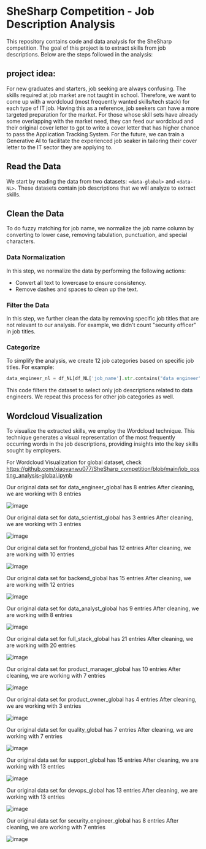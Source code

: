 # SheSharp Competition - Job Description Analysis

This repository contains code and data analysis for the SheSharp competition. The goal of this project is to extract skills from job descriptions. Below are the steps followed in the analysis:

## project idea: 
For new graduates and starters, job seeking are always confusing. The skills required at job market are not taught in school. Therefore, we want to come up with a wordcloud (most frequently wanted skills/tech stack) for each type of IT job. Having this as a reference, job seekers can have a more targeted preparation for the market. For those whose skill sets have already some overlapping with the market need, they can feed our wordcloud and their original cover letter to gpt to write a cover letter that has higher chance to pass the Application Tracking System. For the future, we can train a Generative AI to facilitate the experienced job seaker in tailoring their cover letter to the IT sector they are applying to.


## Read the Data
We start by reading the data from two datasets: `<data-global>` and `<data-NL>`. These datasets contain job descriptions that we will analyze to extract skills.

## Clean the Data
To do fuzzy matching for job name, we normalize the job name column by converting to lower case, removing tabulation, punctuation, and special characters.
### Data Normalization
In this step, we normalize the data by performing the following actions:
- Convert all text to lowercase to ensure consistency.
- Remove dashes and spaces to clean up the text.

### Filter the Data
In this step, we further clean the data by removing specific job titles that are not relevant to our analysis. For example, we didn't count "security officer" in job titles.

### Categorize 
To simplify the analysis, we create 12 job categories based on specific job titles. For example:
```python
data_engineer_nl = df_NL[df_NL['job_name'].str.contains("data engineer")] 
```
This code filters the dataset to select only job descriptions related to data engineers. We repeat this process for other job categories as well.

## Wordcloud Visualization
To visualize the extracted skills, we employ the Wordcloud technique. This technique generates a visual representation of the most frequently occurring words in the job descriptions, providing insights into the key skills sought by employers.

For Wordcloud Visualization for global dataset, check https://github.com/xiaoyanwu077/SheSharp_competition/blob/main/job_posting_analysis-global.ipynb

Our original data set for data_engineer_global has 8 entries
After cleaning, we are working with 8 entries

![image](https://github.com/xiaoyanwu077/SheSharp_competition/assets/56236129/0118b9d3-0709-441e-b40f-17d0d0b51843)


Our original data set for data_scientist_global has 3 entries
After cleaning, we are working with 3 entries

![image](https://github.com/xiaoyanwu077/SheSharp_competition/assets/56236129/e20435ac-38a5-466d-8e16-dbb09c637328)

Our original data set for frontend_global has 12 entries
After cleaning, we are working with 10 entries

![image](https://github.com/xiaoyanwu077/SheSharp_competition/assets/56236129/dc0fafed-8dfe-45d5-815d-a60071df4a20)


Our original data set for backend_global has 15 entries
After cleaning, we are working with 12 entries

![image](https://github.com/xiaoyanwu077/SheSharp_competition/assets/56236129/dcfaa8e3-65c1-414c-b023-61403ab9bcb3)


Our original data set for data_analyst_global has 9 entries
After cleaning, we are working with 8 entries

![image](https://github.com/xiaoyanwu077/SheSharp_competition/assets/56236129/b45412e0-77af-4dc5-8631-67e9c85dd142)


Our original data set for full_stack_global has 21 entries
After cleaning, we are working with 20 entries

![image](https://github.com/xiaoyanwu077/SheSharp_competition/assets/56236129/9d5e2d7e-53fc-4ef9-b4b2-f14693ffbd1f)

Our original data set for product_manager_global has 10 entries
After cleaning, we are working with 7 entries

![image](https://github.com/xiaoyanwu077/SheSharp_competition/assets/56236129/f39bf800-5990-485f-86e8-00819b826225)

Our original data set for product_owner_global has 4 entries
After cleaning, we are working with 3 entries

![image](https://github.com/xiaoyanwu077/SheSharp_competition/assets/56236129/4146adb5-e860-49b4-8a82-c6865299a777)


Our original data set for quality_global has 7 entries
After cleaning, we are working with 7 entries

![image](https://github.com/xiaoyanwu077/SheSharp_competition/assets/56236129/fd43b1b7-4f72-4c49-ab1c-bf39b814d7f4)


Our original data set for support_global has 15 entries
After cleaning, we are working with 13 entries

![image](https://github.com/xiaoyanwu077/SheSharp_competition/assets/56236129/cecdb3fc-c332-479d-8060-781d0cb7d0fb)


Our original data set for devops_global has 13 entries
After cleaning, we are working with 13 entries

![image](https://github.com/xiaoyanwu077/SheSharp_competition/assets/56236129/56379fcc-6331-4339-ba0f-459e1d9fd759)


Our original data set for security_engineer_global has 8 entries
After cleaning, we are working with 7 entries

![image](https://github.com/xiaoyanwu077/SheSharp_competition/assets/56236129/6e6d0452-e36d-41b3-acce-cf2f02d5da9e)

